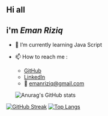 
## Hi all
## i'm ***Eman Riziq***  
- 🌱 I’m currently learning Java Script
- 📫 How to reach me : 

    - [GitHub](https://github.com/EmanRiziq)
    - [LinkedIn](www.linkedin.com/in/eman-riziq)
    - :email: emanriziq@gmail.com
    
    ![Anurag's GitHub stats](https://github-readme-stats.vercel.app/api?username=EmanRiziq&show_icons=true&theme=blueberry_duo)

[![GitHub Streak](http://github-readme-streak-stats.herokuapp.com?user=EmanRiziq&theme=blueberry_duo)](https://git.io/streak-stats)
  [![Top Langs](https://github-readme-stats.vercel.app/api/top-langs/?username=EmanRiziq&layout=compact)](https://github.com/EmanRiziq/github-readme-stats)

